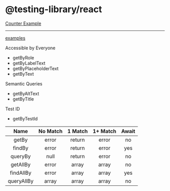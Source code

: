 # @testing-library/react

[Counter Example](./counter_example.md)

---

[examples](https://github.com/harblaith7/React-Testing-Library-Net-Ninja)

Accessible by Everyone

- getByRole
- getByLabelText
- getByPlaceholderText
- getByText

Semantic Queries

- getByAltText
- getByTitle

Test ID

- getByTestId

|    Name    | No Match | 1 Match | 1+ Match | Await |
| :--------: | :------: | :-----: | :------: | :---: |
|   getBy    |  error   | return  |  error   |  no   |
|   findBy   |  error   | return  |  error   |  yes  |
|  queryBy   |   null   | return  |  error   |  no   |
|  getAllBy  |  error   |  array  |  array   |  no   |
| findAllBy  |  error   |  array  |  array   |  yes  |
| queryAllBy |  array   |  array  |  array   |  no   |
